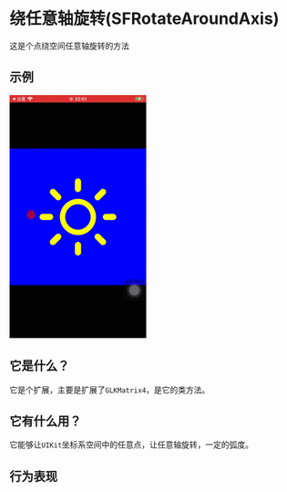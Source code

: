 # 绕任意轴旋转(SFRotateAroundAxis)
这是个点绕空间任意轴旋转的方法
## 示例
![示例](https://github.com/AbnormalProgrammer/SFRotateAroundAxis/raw/master/resources/示例.gif)
## 它是什么？
它是个扩展，主要是扩展了`GLKMatrix4`，是它的类方法。
## 它有什么用？
它能够让`UIKit`坐标系空间中的任意点，让任意轴旋转，一定的弧度。
## 行为表现
